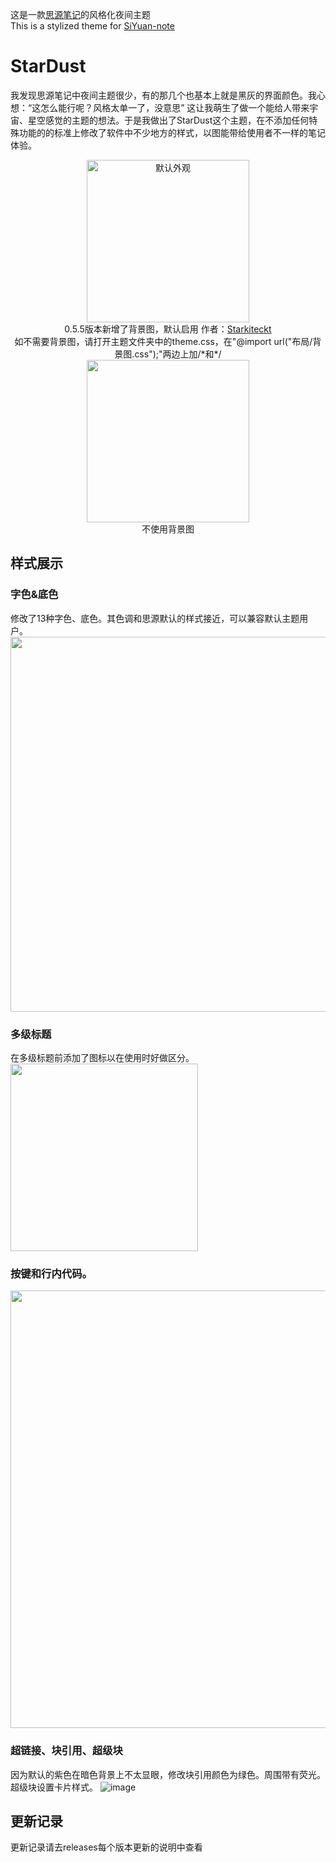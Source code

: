 <p>这是一款<a href="https://github.com/siyuan-note/siyuan">思源笔记</a>的风格化夜间主题<br>This is a stylized theme for <a href="https://github.com/siyuan-note/siyuan">SiYuan-note</a></p>
</div>

# StarDust
我发现思源笔记中夜间主题很少，有的那几个也基本上就是黑灰的界面颜色。我心想：“这怎么能行呢？风格太单一了，没意思” 这让我萌生了做一个能给人带来宇宙、星空感觉的主题的想法。于是我做出了StarDust这个主题，在不添加任何特殊功能的的标准上修改了软件中不少地方的样式，以图能带给使用者不一样的笔记体验。<br>
<div align="center"><img title="默认外观" src="https://user-images.githubusercontent.com/114859111/219979262-c5a9c4d7-8745-4f03-80f2-58753b969ce4.png" height="260px"><br>0.5.5版本新增了背景图，默认启用    作者：<a href=https://www.artstation.com/starkiteckt">Starkiteckt</a><br>如不需要背景图，请打开主题文件夹中的theme.css，在"@import url("布局/背景图.css");"两边上加/*和*/</div>
<div align="center">
  <img src="https://user-images.githubusercontent.com/114859111/219979998-a51c1f6f-38c9-4174-a5ef-1c9e5e3c380e.png" height="260px"><br>
  不使用背景图
</div>

## 样式展示
### 字色&底色
修改了13种字色、底色。其色调和思源默认的样式接近，可以兼容默认主题用户。<br>
<img src="https://user-images.githubusercontent.com/114859111/217919440-9fefe541-9217-4d23-97c9-3185a3ac4fc8.png" width="600px">

### 多级标题
在多级标题前添加了图标以在使用时好做区分。<br>
<img src="https://user-images.githubusercontent.com/114859111/217919920-f291baab-f905-4444-b9af-df0cc23b9d7b.png" width="300px">

### 按键和行内代码。
<img src="https://user-images.githubusercontent.com/114859111/217919993-0d0ba23c-472e-404d-af0a-727f4bf0d294.png" width="700px">

### 超链接、块引用、超级块
因为默认的紫色在暗色背景上不太显眼，修改块引用颜色为绿色。周围带有荧光。超级块设置卡片样式。
![image](https://user-images.githubusercontent.com/114859111/217920394-1592ebab-1ae7-4ea9-9dd7-fbc5356843c0.png)

## 更新记录
  更新记录请去releases每个版本更新的说明中查看

